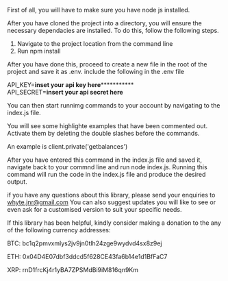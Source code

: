 First of all, you will have to make sure you have node js installed. 

After you have cloned the project into a directory, you will ensure the necessary dependacies are installed. To do this, follow the following steps.

1. Navigate to the project location from the command line
2. Run npm install

After you have done this, proceed to create a new file in the root of the project and save it as .env.
include the following in the .env file

API_KEY=**********inset your api key here*********************  
API_SECRET=************insert your api secret here************

You can then start runnimg commands to your account by navigating to the index.js file. 

You will see some highlighte examples that have been commented out. Activate them by deleting the double slashes before the commands. 

An example is client.private('getbalances')

After you have entered this command in the index.js file and saved it, navigate back to your commnd line and run node index.js. Running this command will run the code in the index.js file and produce the desired output. 

if you have any questions about this library, please send your enquiries to whyte.jnr@gmail.com
You can also suggest updates you will like to see or even ask for a customised version to suit your specific needs. 

If this library has been helpful, kindly consider making a donation to the any of the following currency addresses:

BTC: bc1q2pmvxmlys2jv9jn0tlh24zge9wydvd4sx8z9ej

ETH: 0x04D4E07dbf3ddcd5f628CE43fa6b14e1d1BfFaC7

XRP: rnD1frcKj4r1yBA7ZPSMdBi9iM816qn9Km

